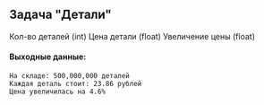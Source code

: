 ## Задача "Детали"
Кол-во деталей (int)
Цена детали (float)
Увеличение цены (float)
#### Выходные данные:
```
На складе: 500,000,000 деталей
Каждая деталь стоит: 23.86 рублей
Цена увеличилась на 4.6%
```
